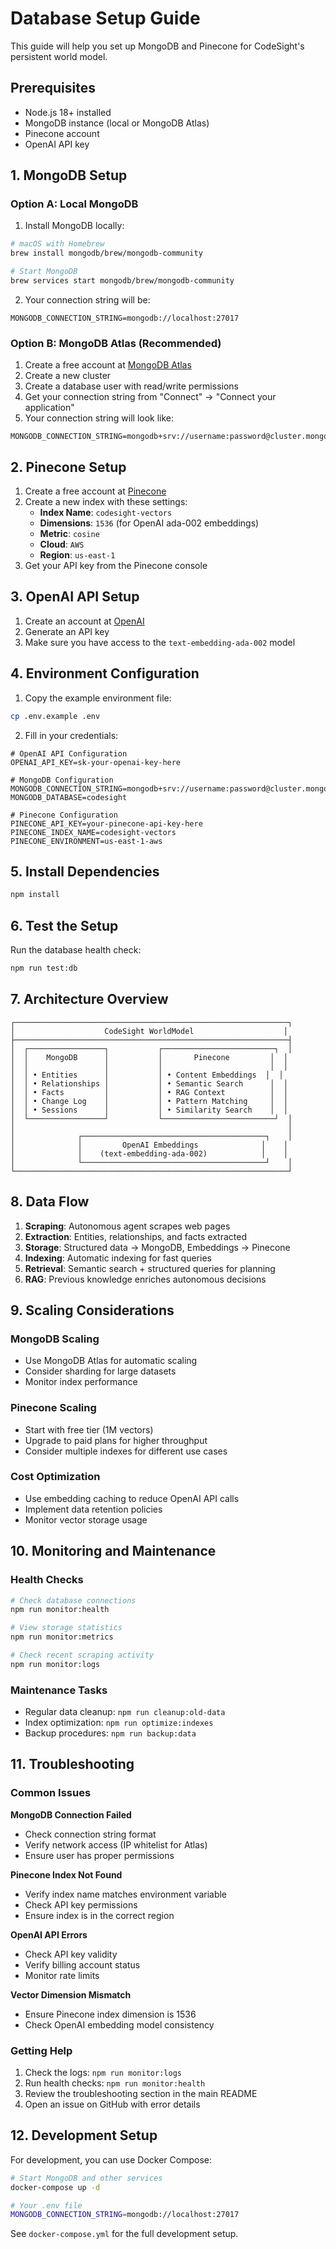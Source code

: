 # Database Setup Guide

This guide will help you set up MongoDB and Pinecone for CodeSight's persistent world model.

## Prerequisites

- Node.js 18+ installed
- MongoDB instance (local or MongoDB Atlas)
- Pinecone account
- OpenAI API key

## 1. MongoDB Setup

### Option A: Local MongoDB

1. Install MongoDB locally:
```bash
# macOS with Homebrew
brew install mongodb/brew/mongodb-community

# Start MongoDB
brew services start mongodb/brew/mongodb-community
```

2. Your connection string will be:
```
MONGODB_CONNECTION_STRING=mongodb://localhost:27017
```

### Option B: MongoDB Atlas (Recommended)

1. Create a free account at [MongoDB Atlas](https://www.mongodb.com/atlas)
2. Create a new cluster
3. Create a database user with read/write permissions
4. Get your connection string from "Connect" → "Connect your application"
5. Your connection string will look like:
```
MONGODB_CONNECTION_STRING=mongodb+srv://username:password@cluster.mongodb.net/
```

## 2. Pinecone Setup

1. Create a free account at [Pinecone](https://www.pinecone.io/)
2. Create a new index with these settings:
   - **Index Name**: `codesight-vectors`
   - **Dimensions**: `1536` (for OpenAI ada-002 embeddings)
   - **Metric**: `cosine`
   - **Cloud**: `AWS`
   - **Region**: `us-east-1`
3. Get your API key from the Pinecone console

## 3. OpenAI API Setup

1. Create an account at [OpenAI](https://platform.openai.com/)
2. Generate an API key
3. Make sure you have access to the `text-embedding-ada-002` model

## 4. Environment Configuration

1. Copy the example environment file:
```bash
cp .env.example .env
```

2. Fill in your credentials:
```env
# OpenAI API Configuration
OPENAI_API_KEY=sk-your-openai-key-here

# MongoDB Configuration
MONGODB_CONNECTION_STRING=mongodb+srv://username:password@cluster.mongodb.net/
MONGODB_DATABASE=codesight

# Pinecone Configuration
PINECONE_API_KEY=your-pinecone-api-key-here
PINECONE_INDEX_NAME=codesight-vectors
PINECONE_ENVIRONMENT=us-east-1-aws
```

## 5. Install Dependencies

```bash
npm install
```

## 6. Test the Setup

Run the database health check:
```bash
npm run test:db
```

## 7. Architecture Overview

```
┌─────────────────────────────────────────────────────────────┐
│                    CodeSight WorldModel                    │
├─────────────────────────────────────────────────────────────┤
│  ┌─────────────────┐           ┌─────────────────────────┐  │
│  │    MongoDB      │           │       Pinecone         │  │
│  │                 │           │                        │  │
│  │ • Entities      │           │ • Content Embeddings  │  │
│  │ • Relationships │           │ • Semantic Search      │  │
│  │ • Facts         │           │ • RAG Context          │  │
│  │ • Change Log    │           │ • Pattern Matching     │  │
│  │ • Sessions      │           │ • Similarity Search    │  │
│  └─────────────────┘           └─────────────────────────┘  │
│                                                             │
│              ┌─────────────────────────────────────────┐    │
│              │         OpenAI Embeddings              │    │
│              │    (text-embedding-ada-002)            │    │
│              └─────────────────────────────────────────┘    │
└─────────────────────────────────────────────────────────────┘
```

## 8. Data Flow

1. **Scraping**: Autonomous agent scrapes web pages
2. **Extraction**: Entities, relationships, and facts extracted
3. **Storage**: Structured data → MongoDB, Embeddings → Pinecone
4. **Indexing**: Automatic indexing for fast queries
5. **Retrieval**: Semantic search + structured queries for planning
6. **RAG**: Previous knowledge enriches autonomous decisions

## 9. Scaling Considerations

### MongoDB Scaling
- Use MongoDB Atlas for automatic scaling
- Consider sharding for large datasets
- Monitor index performance

### Pinecone Scaling
- Start with free tier (1M vectors)
- Upgrade to paid plans for higher throughput
- Consider multiple indexes for different use cases

### Cost Optimization
- Use embedding caching to reduce OpenAI API calls
- Implement data retention policies
- Monitor vector storage usage

## 10. Monitoring and Maintenance

### Health Checks
```bash
# Check database connections
npm run monitor:health

# View storage statistics
npm run monitor:metrics

# Check recent scraping activity
npm run monitor:logs
```

### Maintenance Tasks
- Regular data cleanup: `npm run cleanup:old-data`
- Index optimization: `npm run optimize:indexes`
- Backup procedures: `npm run backup:data`

## 11. Troubleshooting

### Common Issues

**MongoDB Connection Failed**
- Check connection string format
- Verify network access (IP whitelist for Atlas)
- Ensure user has proper permissions

**Pinecone Index Not Found**
- Verify index name matches environment variable
- Check API key permissions
- Ensure index is in the correct region

**OpenAI API Errors**
- Check API key validity
- Verify billing account status
- Monitor rate limits

**Vector Dimension Mismatch**
- Ensure Pinecone index dimension is 1536
- Check OpenAI embedding model consistency

### Getting Help

1. Check the logs: `npm run monitor:logs`
2. Run health checks: `npm run monitor:health`
3. Review the troubleshooting section in the main README
4. Open an issue on GitHub with error details

## 12. Development Setup

For development, you can use Docker Compose:

```bash
# Start MongoDB and other services
docker-compose up -d

# Your .env file
MONGODB_CONNECTION_STRING=mongodb://localhost:27017
```

See `docker-compose.yml` for the full development setup.